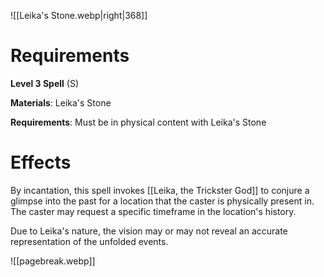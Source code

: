 ![[Leika's Stone.webp|right|368]]
# Requirements
**Level 3 Spell** (S)

**Materials**: Leika's Stone

**Requirements**: Must be in physical content with Leika's Stone

# Effects
By incantation, this spell invokes [[Leika, the Trickster God]] to conjure a glimpse into the past for a location that the caster is physically present in. The caster may request a specific timeframe in the location's history.

Due to Leika's nature, the vision may or may not reveal an accurate representation of the unfolded events.

![[pagebreak.webp]]
